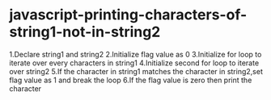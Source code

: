 # javascript-printing-characters-of-string1-not-in-string2
1.Declare string1 and string2 
2.Initialize flag value as 0 
3.Initialize for loop to iterate over every characters in string1
   4.Initialize second for loop to iterate over string2
      5.If the character in string1 matches the character in string2,set flag value as 1 and break the loop
   6.If the flag value is zero then print the character 
